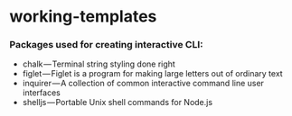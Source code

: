 # working-templates

### Packages used for creating interactive CLI:

- chalk — Terminal string styling done right
- figlet — Figlet is a program for making large letters out of ordinary text
- inquirer — A collection of common interactive command line user interfaces
- shelljs — Portable Unix shell commands for Node.js
